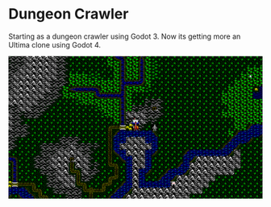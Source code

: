 # Dungeon Crawler
Starting as a dungeon crawler using Godot 3. Now its getting more an Ultima clone using Godot 4.

![Screenshot of world map](./README.png)

